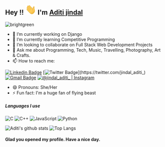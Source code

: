 ## Hey !! <img src="https://github.com/ABSphreak/ABSphreak/blob/master/gifs/Hi.gif" width="35px"> I'm [Aditi jindal ](https://Aditijindal.me/)
![brightgreen](https://komarev.com/ghpvc/?username=jindaladiti1806)


- 🔭 I’m currently working on Django
- 🌱 I’m currently learning Competitive Programming
- 👯 I’m looking to collaborate on Full Stack Web Development Projects
- 💬 Ask me about Programming, Tech, Music, Travelling, Photography, Art & Crafts.
- 📫 How to reach me: 

 [![Linkedin Badge](https://img.shields.io/badge/-Aditijindal-blue?style=flat-square&logo=Linkedin&logoColor=white&link=https://www.linkedin.com/in/aditijindal/)](https://www.linkedin.com/in/aditijindal/)
[![Twitter Badge](https://img.shields.io/badge/-@jindal_aditi_-1ca0f1?style=flat-square&labelColor=1ca0f1&logo=twitter&logoColor=white&link=https://twitter.com/jindal_aditi_)](https://twitter.com/jindal_aditi_)
[![Gmail Badge](https://img.shields.io/badge/-jindaladiti1806@gmail.com-db4437?style=flat-square&logo=Gmail&logoColor=white&link=mailto:jindaladiti1806@gmail.com)](mailto:jindaladiti1806@gmail.com)
<a href="https://www.instagram.com/jindal_aditi_">
<img alt="@jindal_aditi_ | Instagram"  src="https://img.shields.io/badge/instagram-%23E4405F.svg?&style=flat-square&logo=instagram&logoColor=white" />
</a> 


- 😄 Pronouns: She/Her
- ⚡ Fun fact: I'm a huge fan of flying beast

##### Languages I use

![C](https://img.shields.io/badge/-C-000000?style=flat&logo=c)
![C++](https://img.shields.io/badge/-C++-000000?style=flat&logo=c%2B%2B)
![JavaScript](https://img.shields.io/badge/-JavaScript-000000?style=flat&logo=javascript)
![Python](https://img.shields.io/badge/-Python-000000?style=flat&logo=python)


![Aditi's github stats](https://github-readme-stats.vercel.app/api?username=jindaladiti1806&theme=tokyonight&show_icons=true&hide_border=true&count_private=true)
![Top Langs](https://github-readme-stats.vercel.app/api/top-langs/?username=jindaladiti1806&hide=scss&layout=compact&theme=tokyonight)





#### Glad you opened my profile. Have a nice day.
